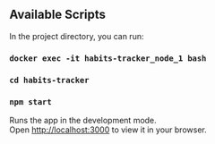 ## Available Scripts

In the project directory, you can run:

### `docker exec -it habits-tracker_node_1 bash`
### `cd habits-tracker`

### `npm start`

Runs the app in the development mode.\
Open [http://localhost:3000](http://localhost:3000) to view it in your browser.